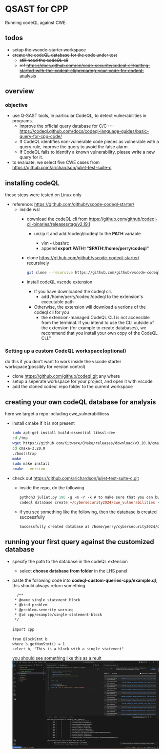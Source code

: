 # QSAST for CPP

Running codeQL against CWE.

## todos

- ~~setup the vscode-starter workspace~~
- ~~create the codeQL database for the code under test~~
  - ~~still need the codeQL cli~~
  - ~~ref <https://docs.github.com/en/code-security/codeql-cli/getting-started-with-the-codeql-cli/preparing-your-code-for-codeql-analysis>~~

## overview

### objective

- use Q-SAST tools, in particular CodeQL, to detect vulnerabilities in programs.
  - improve the official query database for C/C++: <https://codeql.github.com/docs/codeql-language-guides/basic-query-for-cpp-code/>
  - If CodeQL identifies non-vulnerable code pieces as vulnerable with a query rule, improve the query to avoid the false alarm.
  - If CodeQL fails to identify a known vulnerability, please write a new query for it.
- to evaluate, we select five CWE cases from <https://github.com/arichardson/juliet-test-suite-c>

## installing codeQL

these steps were tested on Linux only

- reference: <https://github.com/github/vscode-codeql-starter/>
  - inside wsl
    - download the codeQL cli from <https://github.com/github/codeql-cli-binaries/releases/tag/v2.19.1>
      - unzip it and add <extraction-root>/codeql/codeql to the **PATH** variable
        - vim ~/.bashrc
        - append **export PATH="$PATH:/home/perry/codeql"**
    - clone <https://github.com/github/vscode-codeql-starter/> recursively

      ```bash
      git clone --recursive https://github.com/github/vscode-codeql-starter/
      ```

    - install codeQL vscode extension
      - If you have downloaded the codeql cli.
        - add /home/perry/codeql/codeql to the extension's executable path
      - Otherwise, the extension will download a verions of the codeql cli for you
        - the extension-managed CodeQL CLI is not accessible from the terminal. If you intend to use the CLI outside of the extension (for example to create databases), we recommend that you install your own copy of the CodeQL CLI."

### Setting up a custom CodeQL workspace(optional)

do this if you don't want to work inside the vscode starter workspace(possibly for version control)

- clone <https://github.com/github/codeql.git> any where
- setup a seperate workspace for your project, and open it with vscode
- add the cloned codeql repo folder to the current workspace

## creating your own codeQL database for analysis

here we target a repo including cwe_vulnerabilitiess

- install cmake if it is not present
  
  ```bash
  sudo apt-get install build-essential libssl-dev
  cd /tmp
  wget https://github.com/Kitware/CMake/releases/download/v3.20.0/cmake-3.20.0.tar.gz
  cd cmake-3.20.0
  ./bootstrap
  make
  sudo make install
  cmake --version
  ```

- check out <https://github.com/arichardson/juliet-test-suite-c.git>
  - inside the repo, do the following

    ```ps
    python3 juliet.py 196 -g -m -r -k # to make sure that you can build one of the vulnerabilities
    codeql database create ~/cybersecurity2024/cwe_vulnerabilities --language=c-cpp --overwrite --command "python3 juliet.py 196 -g -m -r -k" # this should build the codeql database for CWE-196: Unsigned to Signed Conversion Error
    ```

  - if you see something like the following, then the database is created successfully

    ```txt
    Successfully created database at /home/perry/cybersecurity2024/cwe_vulnerabilities.
    ```

## running your first query against the customized database

- specify the path to the database in the codeQL extension
  - select **choose database from folder** in the LHS panel
- paste the following code into **codeql-custom-queries-cpp/example.ql**, this should always return something

  ```ql
    /**
   * @name single statement block
   * @kind problem
   * @problem.severity warning
   * @id cpp/example/single-statement-block
   */

  import cpp
  
  from BlockStmt b
  where b.getNumStmt() = 1
  select b, "This is a block with a single statement"

  ```

  you should see something like this as a reult  
  ![Alt text](assets/demo.png)
